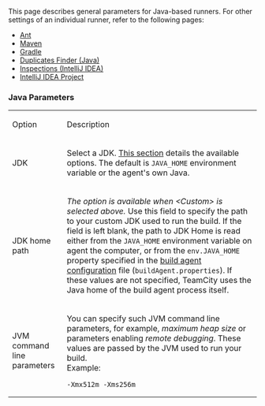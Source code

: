 [//]: # (title: Java Parameters)
[//]: # (auxiliary-id: Java+Parameters)
This page describes general parameters for Java\-based runners. For other settings of an individual runner, refer to the following pages:

* [Ant](ant.md)
* [Maven](maven.md)
* [Gradle](gradle.md)
* [Duplicates Finder (Java)](duplicates-finder-java.md)  
* [Inspections (IntelliJ IDEA)](inspections.md)
* [IntelliJ IDEA Project](intellij-idea-project.md)


<chunk include-id="java-param">

 
### Java Parameters

<table><tr>

<td>

Option


</td>

<td>

Description


</td></tr><tr>

<td>

JDK


</td>

<td>

Select a JDK. [This section](predefined-build-parameters.md) details the available options. The default is `JAVA_HOME` environment variable or the agent's own Java.


</td></tr><tr>

<td>

JDK home path


</td>

<td>

_The option is available when &lt;Custom&gt; is selected above._ Use this field to specify the path to your custom JDK used to run the build. If the field is left blank, the path to JDK Home is read either from the `JAVA_HOME` environment variable on agent the computer, or from the `env.JAVA_HOME` property specified in the [build agent configuration](build-agent-configuration.md) file (`buildAgent.properties`). If these values are not specified, TeamCity uses the Java home of the build agent process itself.


</td></tr><tr>

<td>

JVM command line parameters


</td>

<td>

You can specify such JVM command line parameters, for example, _maximum heap size_ or parameters enabling _remote debugging_. These values are passed by the JVM used to run your build.   
Example:


```Shell
-Xmx512m -Xms256m

```

</td></tr></table>

</chunk>
 
